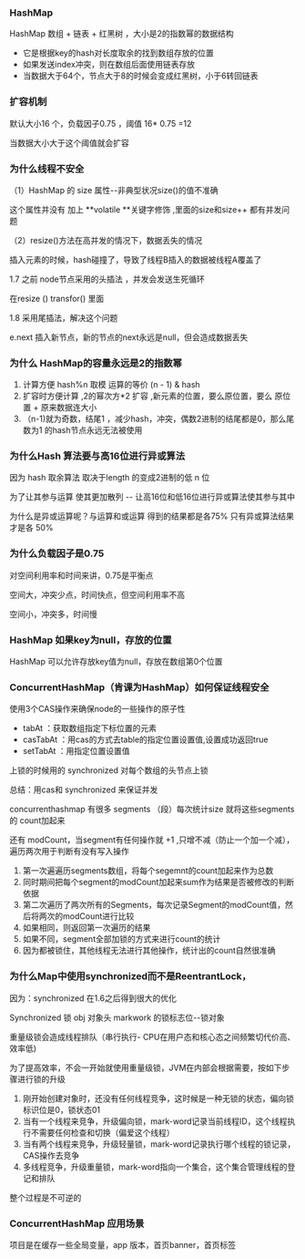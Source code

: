 ### HashMap 

HashMap 数组 + 链表 + 红黑树 ，大小是2的指数幂的数据结构

- 它是根据key的hash对长度取余的找到数组存放的位置
- 如果发送index冲突，则在数组后面使用链表存放
- 当数据大于64个，节点大于8的时候会变成红黑树，小于6转回链表

### 扩容机制

默认大小16 个，负载因子0.75 ，阈值 16* 0.75 =12

当数据大小大于这个阈值就会扩容



### 为什么线程不安全

（1）HashMap 的 size 属性--非典型状况size()的值不准确

这个属性并没有 加上  **volatile **关键字修饰  ,里面的size和size++ 都有并发问题

（2）resize()方法在高并发的情况下，数据丢失的情况

插入元素的时候，hash碰撞了，导致了线程B插入的数据被线程A覆盖了



1.7 之前 node节点采用的头插法   ，并发会发送生死循环

在resize () transfor() 里面

1.8 采用尾插法，解决这个问题

e.next 插入新节点，新的节点的next永远是null，但会造成数据丢失



### 为什么 HashMap的容量永远是2的指数幂

1. 计算方便 hash%n  取模 运算的等价 (n - 1) & hash
2. 扩容时方便计算 ,2的幂次方*2 扩容 ,新元素的位置，要么原位置，要么  原位置 + 原来数据连大小
3. （n-1)就为奇数，结尾1 ，减少hash，冲突，偶数2进制的结尾都是0，那么尾数为1 的hash节点永远无法被使用



###  为什么Hash 算法要与高16位进行异或算法

因为 hash 取余算法 取决于length 的变成2进制的低 n 位

为了让其参与运算 使其更加散列 -- 让高16位和低16位进行异或算法使其参与其中

为什么是异或运算呢？与运算和或运算 得到的结果都是各75% 只有异或算法结果才是各 50%  



### 为什么负载因子是0.75

对空间利用率和时间来讲，0.75是平衡点

空间大，冲突少点，时间快点，但空间利用率不高

空间小，冲突多，时间慢



### HashMap 如果key为null，存放的位置

HashMap 可以允许存放key值为null，存放在数组第0个位置



### ConcurrentHashMap（肯课为HashMap）如何保证线程安全

使用3个CAS操作来确保node的一些操作的原子性

- tabAt ：获取数组指定下标位置的元素
- casTabAt ：用cas的方式去table的指定位置设置值,设置成功返回true
- setTabAt ：用指定位置设置值

上锁的时候用的 synchronized 对每个数组的头节点上锁

总结：用cas和 synchronized 来保证并发



concurrenthashmap 有很多 segments （段）每次统计size 就将这些segments 的 count加起来

还有 modCount，当segment有任何操作就 +1 ,只增不减（防止一个加一个减），遍历两次用于判断有没有写入操作

1. 第一次遍遍历segments数组，将每个segemnt的count加起来作为总数
2. 同时期间把每个segment的modCount加起来sum作为结果是否被修改的判断依据
3. 第二次遍历了两次所有的Segments，每次记录Segment的modCount值，然后将两次的modCount进行比较
4. 如果相同，则返回第一次遍历的结果
5. 如果不同，segment全部加锁的方式来进行count的统计
6. 因为都被锁住，其他线程无法进行其他操作，统计出的count自然很准确







### 为什么Map中使用synchronized而不是ReentrantLock，

因为：synchronized 在1.6之后得到很大的优化

Synchronized 锁 obj 对象头 markwork 的锁标志位--锁对象

重量级锁会造成线程排队（串行执行- CPU在用户态和核心态之间频繁切代价高、效率低)

为了提高效率，不会一开始就使用重量级锁，JVM在内部会根据需要，按如下步骤进行锁的升级

1. 刚开始创建对象时，还没有任何线程竞争，这时候是一种无锁的状态，偏向锁标识位是0，锁状态01
2. 当有一个线程来竞争，升级偏向锁，mark-word记录当前线程ID，这个线程执行不需要任何检查和切换（偏爱这个线程）
3. 当有两个线程来竞争，升级轻量锁，mark-word记录执行哪个线程的锁记录，CAS操作去竞争
4. 多线程竞争，升级重量锁，mark-word指向一个集合，这个集合管理线程的登记和排队

整个过程是不可逆的







### ConcurrentHashMap 应用场景

项目是在缓存一些全局变量，app 版本，首页banner，首页标签















































